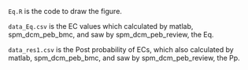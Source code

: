 `Eq.R` is the code to draw the figure.

`data_Eq.csv` is the EC values which calculated by matlab, spm_dcm_peb_bmc, and saw by spm_dcm_peb_review, the Eq.

`data_res1.csv` is the Post probability of ECs, which also calculated by matlab, spm_dcm_peb_bmc, and saw by spm_dcm_peb_review, the Pp.
